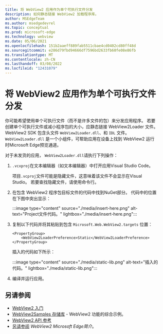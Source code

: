 ```yaml
---
title: 将 WebView2 应用作为单个可执行文件分发
description: 如何静态链接 WebView2 加载程序库。
author: MSEdgeTeam
ms.author: msedgedevrel
ms.topic: conceptual
ms.prod: microsoft-edge
ms.technology: webview
ms.date: 05/06/2021
ms.openlocfilehash: 151b2aaeff889fab5511cbae4cd0402cd80ff48d
ms.sourcegitcommit: e286d79fbd94666df7596bd2633fb60fe08e86fb
ms.translationtype: MT
ms.contentlocale: zh-CN
ms.lasthandoff: 03/08/2022
ms.locfileid: "12431079"
---
```

# <a name="distribute-a-webview2-app-as-a-single-executable-file"></a>将 WebView2 应用作为单个可执行文件分发
<!-- old title: Statically link the WebView2 loader library -->

你可能希望使用单个可执行文件（而不是许多文件的包）来分发应用程序。  若要创建单个可执行文件或减小程序包的大小，应静态链接 WebView2Loader 文件。  WebView2 SDK 包含头文件 `WebView2Loader.dll`、和 `IDL` 文件。 `WebView2Loader.dll` 是一个小组件，可帮助应用在设备上找到 WebView2 运行时Microsoft Edge预览通道。

对于未发货的应用， `WebView2Loader.dll`请执行下列操作：

1. `.vcxproj`在文本编辑器（如文本编辑器）中打开应用Visual Studio Code。

   项目`.vcproj`文件可能是隐藏文件，这意味着该文件不会显示在Visual Studio。  若要查找隐藏文件，请使用命令行。

1. 在包含 WebView2 程序包目标文件的代码中找到NuGet部分。  代码中的位置在下图中突出显示：

   :::image type="content" source="./media/insert-here.png" alt-text="Project文件代码。" lightbox="./media/insert-here.png":::

1. 复制以下代码并将其粘贴到包含 `Microsoft.Web.WebView2.targets` 位置：

   ```xaml
   <PropertyGroup>
       <WebView2LoaderPreference>Static</WebView2LoaderPreference>
   </PropertyGroup>
   ```

   插入的代码如下所示：

   :::image type="content" source="./media/static-lib.png" alt-text="插入的代码。" lightbox="./media/static-lib.png":::

1. 编译并运行应用。


<!-- ====================================================================== -->
## <a name="see-also"></a>另请参阅

* [WebView2 入门](../get-started/get-started.md)
* [WebView2Samples 存储库](https://github.com/MicrosoftEdge/WebView2Samples) - WebView2 功能的综合示例。
* [WebView2 API 参考](../webview2-api-reference.md)
* [另请参阅](../index.md#see-also) _WebView2 Microsoft Edge简介_。
